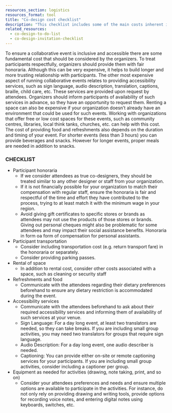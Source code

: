 ```yaml
---
resources_section: logistics
resources_format: tool
title: "Co-design cost checklist"
description: "This checklist includes some of the main costs inherent in running of a co-design event."
related_resources:
  - co-design-to-do-list
  - co-design-invitation-checklist
---
```


To ensure a collaborative event is inclusive and accessible there are some fundamental cost that should be considered by the organizers. To treat participants respectfully, organizers should provide them with fair honoraria. Although this can be very expensive, it helps to build longer and more trusting relationship with participants. The other most expensive aspect of running collaborative events relates to providing accessibility services, such as sign language, audio description, translation, captions, braille, child care, etc. These services are provided upon request by attendees. Organizers should inform participants of availability of such services in advance, so they have an opportunity to request them. Renting a space can also be expensive if your organization doesn’t already have an environment that could be used for such events. Working with organizations that offer free or low cost spaces for these events, such as community centres, libraries, local think tanks, churches, etc. can help with this cost. The cost of providing food and refreshments also depends on the duration and timing of your event. For shorter events (less than 3 hours) you can provide beverages and snacks. However for longer events, proper meals are needed in addition to snacks.

### CHECKLIST

- Participant honoraria
   - If we consider attendees as true co-designers, they should be treated similar to any other designer or staff from your organization.
   - If it is not financially possible for your organization to match their compensation with regular staff, ensure the honoraria is fair and respectful of the time and effort they have contributed to the process, trying to at least match it with the minimum wage in your region.
   - Avoid giving gift certificates to specific stores or brands as attendees may not use the products of those stores or brands. Giving out personal cheques might also be problematic for some attendees and may impact their social assistance benefits. Honoraria in form oa form of compensation for personal assistants.
- Participant transportation
   - Consider including transportation cost (e.g. return transport fare) in the honoraria or separately.
   - Consider providing parking passes.
- Rental of space
   - In addition to rental cost, consider other costs associated with a space, such as cleaning or security staff
- Refreshments and food
   - Communicate with the attendees regarding their dietary preferences beforehand to ensure any dietary restriction is accommodated during the event.
- Accessibility services
   - Communicate with the attendees beforehand to ask about their required accessibility services and informing them of availability of such services at your venue.
   - Sign Language: For a day long event, at least two translators are needed, so they can take breaks. If you are including small group activities, you may need two translators for groups that require sign language.
   - Audio Description: For a day long event, one audio describer is needed.
   - Captioning: You can provide either on-site or remote captioning services for your participants. If you are including small group activities, consider including a captioner per group.
- Equipment as needed for activities (drawing, note taking, print, and so on)
   - Consider your attendees preferences and needs and ensure multiple options are available to participate in the activities. For instance, do not only rely on providing drawing and writing tools, provide options for recording voice notes, and entering digital notes using keyboards, switches, etc.
